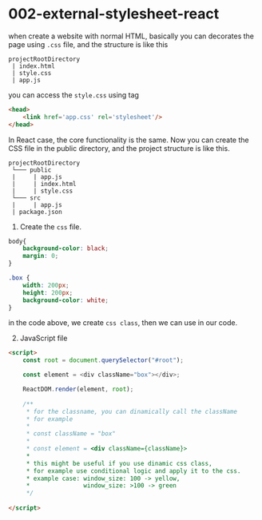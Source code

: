 # 002-external-stylesheet-react

when create a website with normal HTML, basically you can decorates the page using `.css` file, and the structure is like this  

```
projectRootDirectory
 | index.html
 | style.css
 | app.js
```
you can access the `style.css` using tag

```html
<head>
    <link href='app.css' rel='stylesheet'/>
</head>
```

In React case, the core functionality is the same. Now you can create the CSS file in the public directory, and the project structure is like this.  

```
projectRootDirectory
 └─── public
 |     | app.js
 |     | index.html
 |     | style.css
 └─── src
 |     | app.js
 | package.json 
```

1. Create the `css` file.

```css
body{
    background-color: black;
    margin: 0;
}

.box {
    width: 200px;
    height: 200px;
    background-color: white;
}
```
in the code above, we create `css class`, then we can use in our code.

2. JavaScript file

```html
<script>
    const root = document.querySelector("#root");

    const element = <div className="box"></div>;

    ReactDOM.render(element, root);
    
    /**
     * for the classname, you can dinamically call the className
     * for example
     * 
     * const className = "box"
     * 
     * const element = <div className={className}>
     * 
     * this might be useful if you use dinamic css class,
     * for example use conditional logic and apply it to the css.
     * example case: window_size: 100 -> yellow, 
     *               window_size: >100 -> green
     */
    
</script>
```